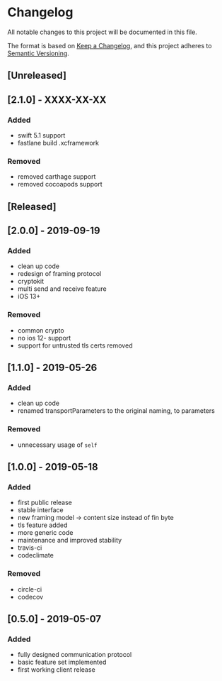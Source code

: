 # Changelog
All notable changes to this project will be documented in this file.

The format is based on [Keep a Changelog](https://keepachangelog.com/en/1.0.0/),
and this project adheres to [Semantic Versioning](https://semver.org/spec/v2.0.0.html).

## [Unreleased]
## [2.1.0] - XXXX-XX-XX
### Added
- swift 5.1 support
- fastlane build .xcframework

### Removed
- removed carthage support
- removed cocoapods support

## [Released]
## [2.0.0] - 2019-09-19
### Added
- clean up code
- redesign of framing protocol
- cryptokit
- multi send and receive feature
- iOS 13+

### Removed
- common crypto
- no ios 12- support
- support for untrusted tls certs removed

## [1.1.0] - 2019-05-26
### Added
- clean up code
- renamed transportParameters to the original naming, to parameters

### Removed
- unnecessary usage of `self`

## [1.0.0] - 2019-05-18
### Added
- first public release
- stable interface
- new framing model -> content size instead of fin byte
- tls feature added
- more generic code
- maintenance and improved stability
- travis-ci
- codeclimate

### Removed
- circle-ci
- codecov

## [0.5.0] - 2019-05-07
### Added
- fully designed communication protocol
- basic feature set implemented
- first working client release
